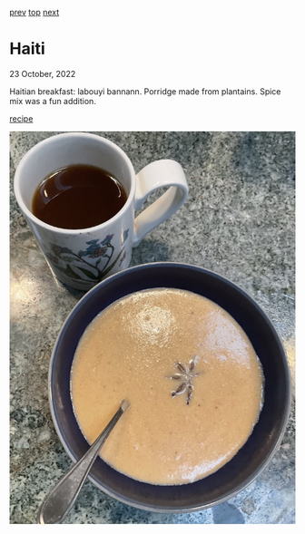 [prev](../g/guyana.md)
[top](../index.md)
[next](honduras.md)
# Haiti
23 October, 2022


Haitian breakfast: labouyi bannann. Porridge made from plantains. Spice mix was a fun addition.

[recipe](https://afrogistmedia.com/4-tasty-haitian-breakfast-recipes-you-should-try-out-haitian-cuisine)

![breakfast](images/haiti.jpeg)
